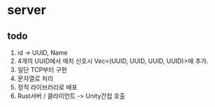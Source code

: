 # server
## todo
1. id -> UUID, Name
2. 4개의 UUID에서 매치 신호시 Vec<(UUID, UUID, UUID, UUID)>애 추가.
3. 일단 TCP부터 구현
4. 문자열로 처리
5. 정적 라이브러리로 배포
6. Rust서버 / 클라이언트 -> Unity간접 호출
